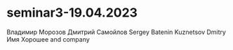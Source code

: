 # seminar3-19.04.2023
Владимир Морозов
Дмитрий Самойлов
Sergey Batenin
Kuznetsov Dmitry
Имя Хорошее and company
